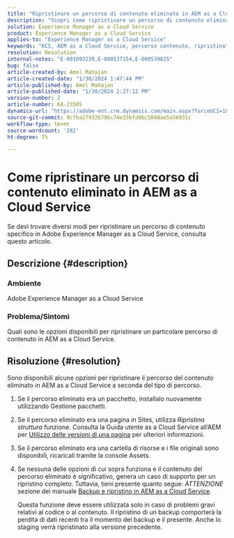 ```yaml
---
title: "Ripristinare un percorso di contenuto eliminato in AEM as a Cloud Service"
description: "Scopri come ripristinare un percorso di contenuto eliminato in Adobe Experience Manager as a Cloud Service."
solution: Experience Manager as a Cloud Service
product: Experience Manager as a Cloud Service
applies-to: "Experience Manager as a Cloud Service"
keywords: "KCS, AEM as a Cloud Service, percorso contenuto, ripristino"
resolution: Resolution
internal-notes: "E-001093239,E-000537154,E-000539815"
bug: false
article-created-by: Amol Mahajan
article-created-date: "1/30/2024 1:47:44 PM"
article-published-by: Amol Mahajan
article-published-date: "1/30/2024 2:27:12 PM"
version-number: 2
article-number: KA-23505
dynamics-url: "https://adobe-ent.crm.dynamics.com/main.aspx?forceUCI=1&pagetype=entityrecord&etn=knowledgearticle&id=fa8c8323-76bf-ee11-9079-6045bd006793"
source-git-commit: 9cfba279326796c74e33bfd8bc5040ae5a56931c
workflow-type: tm+mt
source-wordcount: '282'
ht-degree: 7%

---
```


# Come ripristinare un percorso di contenuto eliminato in AEM as a Cloud Service


Se devi trovare diversi modi per ripristinare un percorso di contenuto specifico in Adobe Experience Manager as a Cloud Service, consulta questo articolo.

## Descrizione {#description}


### <b>Ambiente</b>

Adobe Experience Manager as a Cloud Service



### <b>Problema/Sintomi</b>

Quali sono le opzioni disponibili per ripristinare un particolare percorso di contenuto in AEM as a Cloud Service.


## Risoluzione {#resolution}


Sono disponibili alcune opzioni per ripristinare il percorso del contenuto eliminato in AEM as a Cloud Service a seconda del tipo di percorso.

1. Se il percorso eliminato era un pacchetto, installalo nuovamente utilizzando Gestione pacchetti.


2. Se il percorso eliminato era una pagina in Sites, utilizza *Ripristina struttura* funzione. Consulta la Guida utente as a Cloud Service all’AEM per [Utilizzo delle versioni di una pagina](https://experienceleague.adobe.com/docs/experience-manager-cloud-service/content/sites/authoring/features/page-versions.html) per ulteriori informazioni.


3. Se il percorso eliminato era una cartella di risorse e i file originali sono disponibili, ricaricali tramite la console Assets.


4. Se nessuna delle opzioni di cui sopra funziona e il contenuto del percorso eliminato è significativo, genera un caso di supporto per un ripristino completo. Tuttavia, tieni presente quanto segue: *ATTENZIONE* sezione del manuale [Backup e ripristino in AEM as a Cloud Service](https://experienceleague.adobe.com/docs/experience-manager-cloud-service/content/operations/backup.html).

   Questa funzione deve essere utilizzata solo in caso di problemi gravi relativi al codice o al contenuto. Il ripristino di un backup comporterà la perdita di dati recenti tra il momento del backup e il presente. Anche lo staging verrà ripristinato alla versione precedente.

